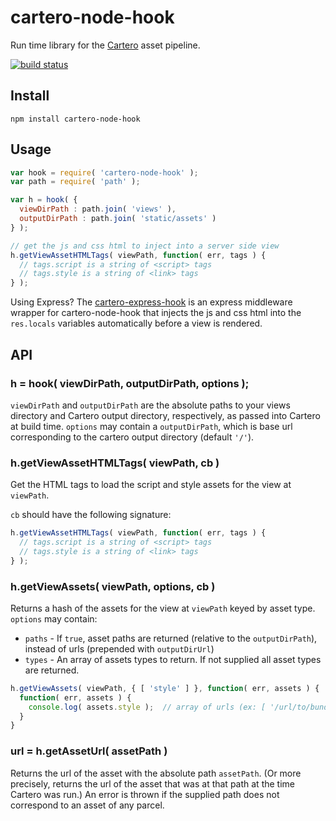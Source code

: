 cartero-node-hook
=================

Run time library for the [Cartero](https://github.com/rotundasoftware/cartero) asset pipeline.

[![build status](https://secure.travis-ci.org/rotundasoftware/cartero-node-hook.png)](http://travis-ci.org/rotundasoftware/cartero-node-hook)

## Install
`npm install cartero-node-hook`

## Usage

```javascript
var hook = require( 'cartero-node-hook' );
var path = require( 'path' );

var h = hook( {
  viewDirPath : path.join( 'views' ),
  outputDirPath : path.join( 'static/assets' )
} );

// get the js and css html to inject into a server side view
h.getViewAssetHTMLTags( viewPath, function( err, tags ) {
  // tags.script is a string of <script> tags
  // tags.style is a string of <link> tags
} );
```

Using Express? The [cartero-express-hook](https://github.com/rotundasoftware/cartero-express-hook) is an express middleware wrapper for cartero-node-hook that injects the js and css html into the `res.locals` variables automatically before a view is rendered.

## API

### h = hook( viewDirPath, outputDirPath, options );

`viewDirPath` and `outputDirPath` are the absolute paths to your views directory and Cartero output directory, respectively, as passed into Cartero at build time. `options` may contain a `outputDirPath`, which is base url corresponding to the cartero output directory (default `'/'`).

### h.getViewAssetHTMLTags( viewPath, cb )

Get the HTML tags to load the script and style assets for the view at `viewPath`.

`cb` should have the following signature:

```javascript
h.getViewAssetHTMLTags( viewPath, function( err, tags ) {
  // tags.script is a string of <script> tags
  // tags.style is a string of <link> tags
} );
```

### h.getViewAssets( viewPath, options, cb )

Returns a hash of the assets for the view at `viewPath` keyed by asset type. `options` may contain:

  * `paths` - If `true`, asset paths are returned (relative to the `outputDirPath`), instead of urls (prepended with `outputDirUrl`)
  * `types` - An array of assets types to return. If not supplied all asset types are returned.

```javascript
h.getViewAssets( viewPath, { [ 'style' ] }, function( err, assets ) {
  function( err, assets ) {
    console.log( assets.style );  // array of urls (ex: [ '/url/to/bundle.css' ])
  }
}
```

### url = h.getAssetUrl( assetPath )

Returns the url of the asset with the absolute path `assetPath`. (Or more precisely, returns the url of the asset that was at that path at the time Cartero was run.) An error is thrown if the supplied path does not correspond to an asset of any parcel.